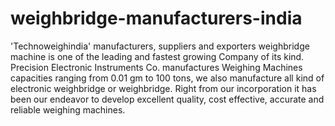 # weighbridge-manufacturers-india
'Technoweighindia' manufacturers, suppliers and exporters weighbridge machine is one of the leading and fastest growing Company of its kind. Precision Electronic Instruments Co. manufactures Weighing Machines capacities ranging from 0.01 gm to 100 tons, we also manufacture all kind of electronic weighbridge or weighbridge. Right from our incorporation it has been our endeavor to develop excellent quality, cost effective, accurate and reliable weighing machines.

